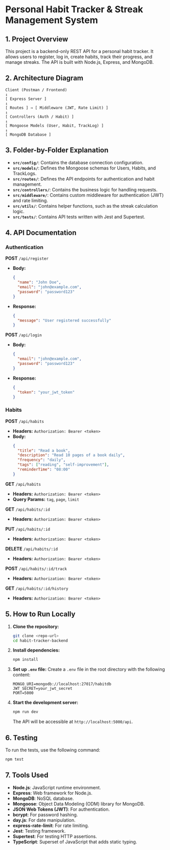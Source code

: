 # Personal Habit Tracker & Streak Management System

## 1. Project Overview

This project is a backend-only REST API for a personal habit tracker. It allows users to register, log in, create habits, track their progress, and manage streaks. The API is built with Node.js, Express, and MongoDB.

## 2. Architecture Diagram

```
Client (Postman / Frontend)
↓
[ Express Server ]
↓
[ Routes ] → [ Middleware (JWT, Rate Limit) ]
↓
[ Controllers (Auth / Habit) ]
↓
[ Mongoose Models (User, Habit, TrackLog) ]
↓
[ MongoDB Database ]
```

## 3. Folder-by-Folder Explanation

- **`src/config/`**: Contains the database connection configuration.
- **`src/models/`**: Defines the Mongoose schemas for Users, Habits, and TrackLogs.
- **`src/routes/`**: Defines the API endpoints for authentication and habit management.
- **`src/controllers/`**: Contains the business logic for handling requests.
- **`src/middleware/`**: Contains custom middleware for authentication (JWT) and rate limiting.
- **`src/utils/`**: Contains helper functions, such as the streak calculation logic.
- **`src/tests/`**: Contains API tests written with Jest and Supertest.

## 4. API Documentation

### Authentication

**POST** `/api/register`

- **Body:**
  ```json
  {
    "name": "John Doe",
    "email": "john@example.com",
    "password": "password123"
  }
  ```
- **Response:**
  ```json
  {
    "message": "User registered successfully"
  }
  ```

**POST** `/api/login`

- **Body:**
  ```json
  {
    "email": "john@example.com",
    "password": "password123"
  }
  ```
- **Response:**
  ```json
  {
    "token": "your_jwt_token"
  }
  ```

### Habits

**POST** `/api/habits`

- **Headers:** `Authorization: Bearer <token>`
- **Body:**
  ```json
  {
    "title": "Read a book",
    "description": "Read 10 pages of a book daily",
    "frequency": "daily",
    "tags": ["reading", "self-improvement"],
    "reminderTime": "08:00"
  }
  ```

**GET** `/api/habits`

- **Headers:** `Authorization: Bearer <token>`
- **Query Params:** `tag`, `page`, `limit`

**GET** `/api/habits/:id`

- **Headers:** `Authorization: Bearer <token>`

**PUT** `/api/habits/:id`

- **Headers:** `Authorization: Bearer <token>`

**DELETE** `/api/habits/:id`

- **Headers:** `Authorization: Bearer <token>`

**POST** `/api/habits/:id/track`

- **Headers:** `Authorization: Bearer <token>`

**GET** `/api/habits/:id/history`

- **Headers:** `Authorization: Bearer <token>`

## 5. How to Run Locally

1.  **Clone the repository:**
    ```bash
    git clone <repo-url>
    cd habit-tracker-backend
    ```

2.  **Install dependencies:**
    ```bash
    npm install
    ```

3.  **Set up `.env` file:**
    Create a `.env` file in the root directory with the following content:
    ```
    MONGO_URI=mongodb://localhost:27017/habitdb
    JWT_SECRET=your_jwt_secret
    PORT=5000
    ```

4.  **Start the development server:**
    ```bash
    npm run dev
    ```

    The API will be accessible at `http://localhost:5000/api`.

## 6. Testing

To run the tests, use the following command:

```bash
npm test
```

## 7. Tools Used

- **Node.js**: JavaScript runtime environment.
- **Express**: Web framework for Node.js.
- **MongoDB**: NoSQL database.
- **Mongoose**: Object Data Modeling (ODM) library for MongoDB.
- **JSON Web Tokens (JWT)**: For authentication.
- **bcrypt**: For password hashing.
- **day.js**: For date manipulation.
- **express-rate-limit**: For rate limiting.
- **Jest**: Testing framework.
- **Supertest**: For testing HTTP assertions.
- **TypeScript**: Superset of JavaScript that adds static typing.
